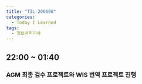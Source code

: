 ```yaml
---
title: "TIL-200608"
categories:
  - Today I Learned
tags:
  - 정보처리기사
---
```


## 22:00 ~ 01:40
### AGM 최종 검수 프로젝트와 WIS 번역 프로젝트 진행

